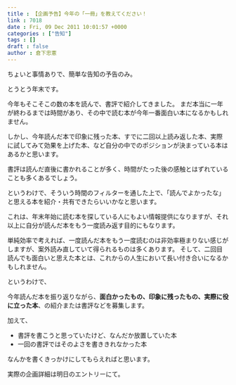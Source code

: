 ```yaml
---
title : 【企画予告】今年の「一冊」を教えてください！
link : 7018
date : Fri, 09 Dec 2011 10:01:57 +0000
categories : ["告知"]
tags : []
draft : false
author : 倉下忠憲
---
```


ちょいと事情ありで、簡単な告知の予告のみ。

とうとう年末です。

今年もそこそこの数の本を読んで、書評で紹介してきました。
まだ本当に一年が終わるまでは時間があり、その中で読む本が今年一番面白い本になるかもしれません。

しかし、今年読んだ本で印象に残った本、すでに二回以上読み返した本、実際に試してみて効果を上げた本、など自分の中でのポジションが決まっている本はあるかと思います。

書評は読んだ直後に書かれることが多く、時間がたった後の感触とはずれていることも多くあるでしょう。

というわけで、そういう時間のフィルターを通した上で、「読んでよかったな」と思える本を紹介・共有できたらいいかなと思います。

これは、年末年始に読む本を探している人にもよい情報提供になりますが、それ以上に自分が読んだ本をもう一度読み返す目的にもなります。

単純効率で考えれば、一度読んだ本をもう一度読むのは非効率極まりない感じがしますが、案外読み直していて得られるものは多くあります。
そして、二回目読んでも面白いと思えた本とは、これからの人生において長い付き合いになるかもしれません。

というわけで、

今年読んだ本を振り返りながら、<strong>面白かったもの、印象に残ったもの、実際に役に立った本</strong>、の紹介または書評などを募集します。

加えて、

<ul>
	<li>書評を書こうと思っていたけど、なんだか放置していた本</li>
	<li>一回の書評ではそのよさを書ききれなかった本</li>
</ul>


なんかを書くきっかけにしてもらえればと思います。

実際の企画詳細は明日のエントリーにて。